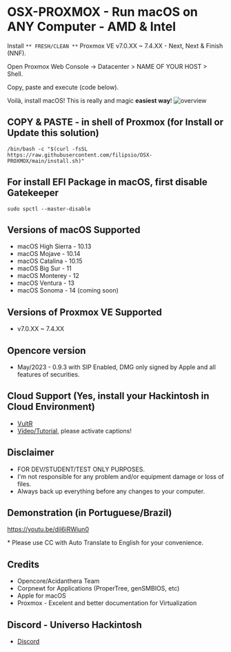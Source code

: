 # OSX-PROXMOX - Run macOS on ANY Computer - AMD & Intel

Install `** FRESH/CLEAN **` Proxmox VE v7.0.XX ~ 7.4.XX - Next, Next & Finish (NNF).

Open Proxmox Web Console -> Datacenter > NAME OF YOUR HOST > Shell.

Copy, paste and execute (code below).

Voilà, install macOS! This is really and magic **easiest way**!
![overview](https://github.com/luchina-gabriel/OSX-PROXMOX/assets/23700365/c86c53f9-cc05-459a-b8dc-b81d90d8ee73)
## COPY & PASTE - in shell of Proxmox (for Install or Update this solution)

```
/bin/bash -c "$(curl -fsSL https://raw.githubusercontent.com/filipsio/OSX-PROXMOX/main/install.sh)"
```

## For install EFI Package in macOS, first disable Gatekeeper

```
sudo spctl --master-disable
```

## Versions of macOS Supported
* macOS High Sierra - 10.13
* macOS Mojave - 10.14
* macOS Catalina - 10.15
* macOS Big Sur - 11
* macOS Monterey - 12
* macOS Ventura - 13
* macOS Sonoma - 14 (coming soon)

## Versions of Proxmox VE Supported
* v7.0.XX ~ 7.4.XX

## Opencore version
* May/2023 - 0.9.3 with SIP Enabled, DMG only signed by Apple and all features of securities.

## Cloud Support (Yes, install your Hackintosh in Cloud Environment)
- [VultR](https://www.vultr.com/?ref=9035565-8H)
- [Vídeo/Tutorial](https://youtu.be/8QsMyL-PNrM), please activate captions!

## Disclaimer

- FOR DEV/STUDENT/TEST ONLY PURPOSES.
- I'm not responsible for any problem and/or equipment damage or loss of files. 
- Always back up everything before any changes to your computer.

## Demonstration (in Portuguese/Brazil)

https://youtu.be/dil6iRWiun0

\* Please use CC with Auto Translate to English for your convenience.

## Credits

- Opencore/Acidanthera Team
- Corpnewt for Applications (ProperTree, genSMBIOS, etc)
- Apple for macOS
- Proxmox - Excelent and better documentation for Virtualization

## Discord - Universo Hackintosh
- [Discord](https://discord.universohackintosh.com.br)
